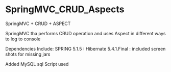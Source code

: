 # SpringMVC_CRUD_Aspects
SpringMVC + CRUD + ASPECT

SpringMVC tha performs CRUD operation and uses Aspect in different ways to log to console

Dependencies Include: SPRING 5.1.5
                    : Hibernate 5.4.1.Final
                    : included screen shots for missing jars
                    
Added MySQL sql Script used
